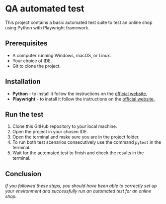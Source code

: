 ﻿# QA automated test
This project contains a basic automated test suite to test an online shop using Python with Playwright framework.

## Prerequisites
- A computer running Windows, macOS, or Linux.
- Your choice of IDE.
- Git to clone the project.

## Installation
- **Python** - to install it follow the instructions on the [official website.](https://wiki.python.org/moin/BeginnersGuide/Download)
- **Playwright** - to install it follow the instructions on the [official website.](https://playwright.dev/python/docs/intro)

## Run the test

1. Clone this GitHub repository to your local machine.
2. Open the project in your chosen IDE.
3. Open the terminal and make sure you are in the project folder.
4. To run both test scenarios consecutively use the command `pytest` in the terminal.
5. Wait for the automated test to finish and check the results in the terminal.

## Conclusion
*If you followed these steps, you should have been able to correctly set up your environment and successfully run  an automated test for an online shop.*
